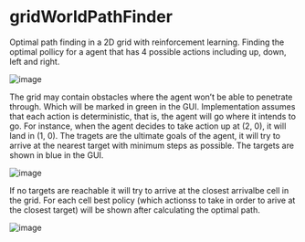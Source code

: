 # gridWorldPathFinder
 Optimal path finding in a 2D grid with reinforcement learning.
Finding the optimal pollicy for a agent that has 4 possible actions including up, down, left and right.

![image](https://user-images.githubusercontent.com/25722196/70846513-0367c180-1e80-11ea-81d6-abbb0514e966.png)

The grid may contain obstacles where the agent won’t be able to penetrate through. Which will be marked in green in the GUI.
Implementation assumes that each action is deterministic, that is, the agent will go where it intends to go. For instance, when the agent decides to take action up at (2, 0), it will land in (1, 0). The tragets are the ultimate goals of the agent, it will try to arrive at the nearest target with minimum steps as possible. The targets are shown in blue in the GUI. 

![image](https://user-images.githubusercontent.com/25722196/70846598-cb14b300-1e80-11ea-98df-7435e278aa90.png)

If no targets are reachable it will try to arrive at the closest arrivalbe cell in the grid. For each cell best policy (which actionss to take in order to arive at the closest target) will be shown after calculating the optimal path. 

![image](https://user-images.githubusercontent.com/25722196/70846629-2ba3f000-1e81-11ea-8b14-9286f3a2f8c7.png)
